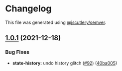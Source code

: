 # Changelog

This file was generated using [@jscutlery/semver](https://github.com/jscutlery/semver).

## [1.0.1](https://github.com/ngneat/elf/compare/state-history-1.0.0...state-history-1.0.1) (2021-12-18)


### Bug Fixes

* **state-history:** undo history glitch ([#92](https://github.com/ngneat/elf/issues/92)) ([40ba005](https://github.com/ngneat/elf/commit/40ba00588d83675cde5de4f783ecdac335a1a550))
